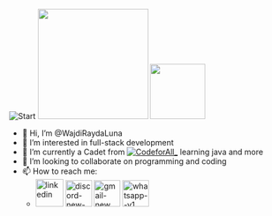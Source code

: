 ![Start](https://media4.giphy.com/media/v1.Y2lkPTc5MGI3NjExajJkbmdvMW85OXMza2E5Ym84bmo5NGF2ZGV2ZWtrd2Z1ZmVkM3MydyZlcD12MV9pbnRlcm5hbF9naWZfYnlfaWQmY3Q9Zw/QfXKe522OEagWgTVpf/giphy.gif) 
<img src="(https://media4.giphy.com/media/v1.Y2lkPTc5MGI3NjExajJkbmdvMW85OXMza2E5Ym84bmo5NGF2ZGV2ZWtrd2Z1ZmVkM3MydyZlcD12MV9pbnRlcm5hbF9naWZfYnlfaWQmY3Q9Zw/QfXKe522OEagWgTVpf/giphy.gif)" width="200"/> <img src="(https://miro.medium.com/v2/resize:fit:1358/1*X7Q84nkQN1DiFXC-rQLt9g.gif)" width="100"/>

- 👋 Hi, I’m @WajdiRaydaLuna
- 👀 I’m interested in full-stack development
- 🌱 I’m currently a Cadet from [![CodeforAll_](https://codeforall.com/hs-fs/hubfs/Antigo-vs-novo_preto_500x90.gif?width=180&name=Antigo-vs-novo_preto_500x90.gif)](https://codeforall.com/) learning java and more
- 💞️ I’m looking to collaborate on programming and coding
- 📫 How to reach me:
   * [<img width="50" height="50" src="https://img.icons8.com/bubbles/50/linkedin.png" alt="linkedin"/>](https://www.linkedin.com/in/wajdi-jerbi-a9405011b/) [<img width="48" height="48" src="https://img.icons8.com/fluency/48/discord-new-logo.png" alt="discord-new-logo"/>](https://discord.com/users/1176626843722461294) [<img width="48" height="48" src="https://img.icons8.com/fluency/48/gmail-new.png" alt="gmail-new"/>](https://mail.google.com/mail/u/0/#inbox?compose=jrjtXGjMCzhlKLKSkJLQmBZMqBtjsRKglcCGzhnvXHTVTfXzvwFsjThSNHzHndtCgVgMjNfl) [<img width="48" height="48" src="https://img.icons8.com/color/48/whatsapp--v1.png" alt="whatsapp--v1"/>](https://wa.me/<+351920134791>)

<!---
WajdiRaydaLuna/WajdiRaydaLuna is a ✨ special ✨ repository because its `README.md` (this file) appears on your GitHub profile.
You can click the Preview link to take a look at your changes.
--->
